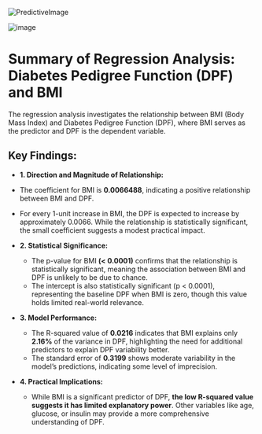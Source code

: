 ![PredictiveImage](https://github.com/user-attachments/assets/dd340aa8-7b65-4b95-9d31-99ea401fc4f8)

![image](https://github.com/user-attachments/assets/3c196be8-b27a-4e2f-b136-3ac511943eb6)


# Summary of Regression Analysis: Diabetes Pedigree Function (DPF) and BMI
The regression analysis investigates the relationship between BMI (Body Mass Index) and Diabetes Pedigree Function (DPF), where BMI serves as the predictor and DPF is the dependent variable.

## Key Findings:
-	**1. Direction and Magnitude of Relationship:**
  - The coefficient for BMI is **0.0066488**, indicating a positive relationship between BMI and DPF.
  - For every 1-unit increase in BMI, the DPF is expected to increase by approximately 0.0066. While the relationship is statistically significant, the small coefficient suggests a modest practical impact.
    
- **2.	Statistical Significance:**
  - The p-value for BMI **(< 0.0001)** confirms that the relationship is statistically significant, meaning the association between BMI and DPF is unlikely to be due to chance.
  - The intercept is also statistically significant (p < 0.0001), representing the baseline DPF when BMI is zero, though this value holds limited real-world relevance.
    
- **3.	Model Performance:**
  - The R-squared value of **0.0216** indicates that BMI explains only **2.16%** of the variance in DPF, highlighting the need for additional predictors to explain DPF variability better.
  - The standard error of **0.3199** shows moderate variability in the model’s predictions, indicating some level of imprecision.
    
- **4.	Practical Implications:**
  - While BMI is a significant predictor of DPF, **the low R-squared value suggests it has limited explanatory power**. Other variables like age, glucose, or insulin may provide a more comprehensive understanding of DPF.
